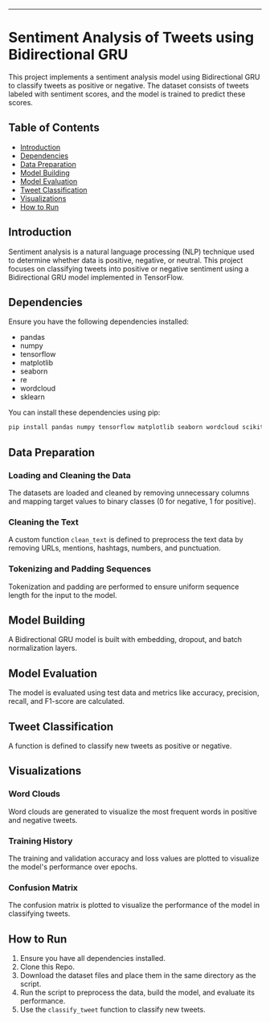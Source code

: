 ---

# Sentiment Analysis of Tweets using Bidirectional GRU

This project implements a sentiment analysis model using Bidirectional GRU to classify tweets as positive or negative. The dataset consists of tweets labeled with sentiment scores, and the model is trained to predict these scores.

## Table of Contents

- [Introduction](#introduction)
- [Dependencies](#dependencies)
- [Data Preparation](#data-preparation)
- [Model Building](#model-building)
- [Model Evaluation](#model-evaluation)
- [Tweet Classification](#tweet-classification)
- [Visualizations](#visualizations)
- [How to Run](#how-to-run)

## Introduction

Sentiment analysis is a natural language processing (NLP) technique used to determine whether data is positive, negative, or neutral. This project focuses on classifying tweets into positive or negative sentiment using a Bidirectional GRU model implemented in TensorFlow.

## Dependencies

Ensure you have the following dependencies installed:
- pandas
- numpy
- tensorflow
- matplotlib
- seaborn
- re
- wordcloud
- sklearn

You can install these dependencies using pip:

```bash
pip install pandas numpy tensorflow matplotlib seaborn wordcloud scikit-learn
```

## Data Preparation

### Loading and Cleaning the Data

The datasets are loaded and cleaned by removing unnecessary columns and mapping target values to binary classes (0 for negative, 1 for positive).

### Cleaning the Text

A custom function `clean_text` is defined to preprocess the text data by removing URLs, mentions, hashtags, numbers, and punctuation.

### Tokenizing and Padding Sequences

Tokenization and padding are performed to ensure uniform sequence length for the input to the model.

## Model Building

A Bidirectional GRU model is built with embedding, dropout, and batch normalization layers.

## Model Evaluation

The model is evaluated using test data and metrics like accuracy, precision, recall, and F1-score are calculated.

## Tweet Classification

A function is defined to classify new tweets as positive or negative.


## Visualizations

### Word Clouds

Word clouds are generated to visualize the most frequent words in positive and negative tweets.

### Training History

The training and validation accuracy and loss values are plotted to visualize the model's performance over epochs.

### Confusion Matrix

The confusion matrix is plotted to visualize the performance of the model in classifying tweets.

## How to Run

1. Ensure you have all dependencies installed.
2. Clone this Repo.
3. Download the dataset files and place them in the same directory as the script.
4. Run the script to preprocess the data, build the model, and evaluate its performance.
5. Use the `classify_tweet` function to classify new tweets.
